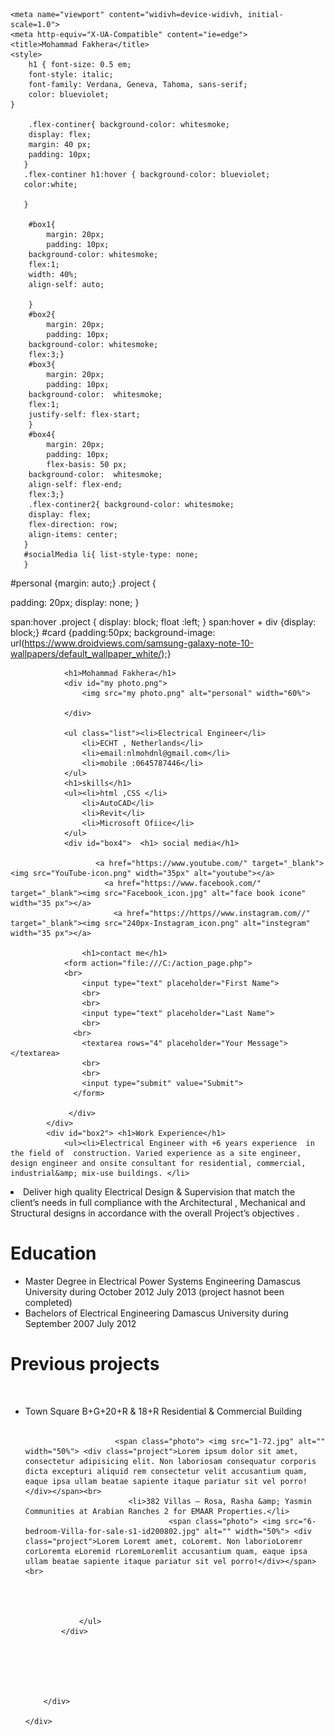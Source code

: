 
<!-- saved from url=(0074)file:///C:/Users/Administrator/Desktop/digital%20resume/digitalresume.html -->
<html><head><meta http-equiv="Content-Type" content="text/html; charset=UTF-8">
    
    <meta name="viewport" content="widivh=device-widivh, initial-scale=1.0">
    <meta http-equiv="X-UA-Compatible" content="ie=edge">
    <title>Mohammad Fakhera</title>
    <style>
        h1 { font-size: 0.5 em;
        font-style: italic;
        font-family: Verdana, Geneva, Tahoma, sans-serif;
        color: blueviolet;
    }
       
        .flex-continer{ background-color: whitesmoke;
        display: flex;
        margin: 40 px;
        padding: 10px;
       }
       .flex-continer h1:hover { background-color: blueviolet;
       color:white;
        
       }

        #box1{
            margin: 20px;
            padding: 10px;
        background-color: whitesmoke;
        flex:1;
        width: 40%;
        align-self: auto;
        
        }
        #box2{
            margin: 20px;
            padding: 10px;
        background-color: whitesmoke;
        flex:3;}
        #box3{
            margin: 20px;
            padding: 10px;
        background-color:  whitesmoke;
        flex:1;
        justify-self: flex-start;
        }
        #box4{
            margin: 20px;
            padding: 10px;
            flex-basis: 50 px;
        background-color:  whitesmoke;
        align-self: flex-end;
        flex:3;}
        .flex-continer2{ background-color: whitesmoke;
        display: flex;
        flex-direction: row;
        align-items: center;
       }
       #socialMedia li{ list-style-type: none;
       }
    
 #personal {margin: auto;}
 .project {
 
  padding: 20px;
  display: none;
}
  
span:hover .project {
  display: block;
  float :left;
}
span:hover + div {display: block;}
#card {padding:50px; background-image: url(https://www.droidviews.com/samsung-galaxy-note-10-wallpapers/default_wallpaper_white/);}
    </style>

</head>
<body>
    <div id="card">
        <div class="flex-continer">
            <div id="box1">
                
                <h1>Mohammad Fakhera</h1>
                <div id="my photo.png"> 
                    <img src="my photo.png" alt="personal" width="60%">
                    
                </div>
                
                <ul class="list"><li>Electrical Engineer</li>
                    <li>ECHT , Netherlands</li>
                    <li>email:nlmohdnl@gmail.com</li>
                    <li>mobile :0645787446</li>
                </ul>
                <h1>skills</h1>
                <ul><li>html ,CSS </li>
                    <li>AutoCAD</li>
                    <li>Revit</li>
                    <li>Microsoft Ofiice</li>
                </ul>
                <div id="box4">  <h1> social media</h1>
                    
                       <a href="https://www.youtube.com/" target="_blank"><img src="YouTube-icon.png" width="35px" alt="youtube"></a>
                         <a href="https://www.facebook.com/" target="_blank"><img src="Facebook_icon.jpg" alt="face book icone" width="35 px"></a> 
                           <a href="https://https//www.instagram.com//" target="_blank"><img src="240px-Instagram_icon.png" alt="instegram" width="35 px"></a> 
                    
                    <h1>contact me</h1>
                <form action="file:///C:/action_page.php">
                <br>
                    <input type="text" placeholder="First Name">
                    <br>
                    <br>
                    <input type="text" placeholder="Last Name">
                    <br>
                  <br>
                    <textarea rows="4" placeholder="Your Message"></textarea>
                    <br>
                    <br>
                    <input type="submit" value="Submit">
                  </form>   
                   
                 </div>
            </div>
            <div id="box2"> <h1>Work Experience</h1>
                <ul><li>Electrical Engineer with +6 years experience  in the field of  construction. Varied experience as a site engineer, design engineer and onsite consultant for residential, commercial, industrial&amp; mix-use buildings. </li>
<li>Deliver high quality Electrical Design &amp; Supervision that match the client’s needs in full compliance with the Architectural , Mechanical and Structural designs in accordance with the overall Project’s objectives . </li></ul>
                <h1>Education</h1>
                <ul><li>Master Degree in Electrical Power Systems Engineering Damascus University during October 2012  July  2013 (project hasnot been completed) </li>
                    <li>Bachelors of Electrical Engineering Damascus University during  September 2007 July 2012 </li>
                </ul>
                <h1>Previous projects</h1><br>
                <ul><li>Town Square B+G+20+R &amp; 18+R Residential &amp; Commercial Building  </li><br>
                  
                        <span class="photo"> <img src="1-72.jpg" alt="" width="50%"> <div class="project">Lorem ipsum dolor sit amet, consectetur adipisicing elit. Non laboriosam consequatur corporis dicta excepturi aliquid rem consectetur velit accusantium quam, eaque ipsa ullam beatae sapiente itaque pariatur sit vel porro!</div></span><br>
                           <li>382 Villas – Rosa, Rasha &amp; Yasmin Communities at Arabian Ranches 2 for EMAAR Properties.</li>
                                    <span class="photo"> <img src="6-bedroom-Villa-for-sale-s1-id200802.jpg" alt="" width="50%"> <div class="project">Lorem Loremt amet, coLoremt. Non laborioLoremr corLoremta eLoremid rLoremLoremlit accusantium quam, eaque ipsa ullam beatae sapiente itaque pariatur sit vel porro!</div></span><br>
                                    
                     
                   
  
                </ul> 
            </div>
            
                
            

               

        </div>
        
    </div>

</body></html>
